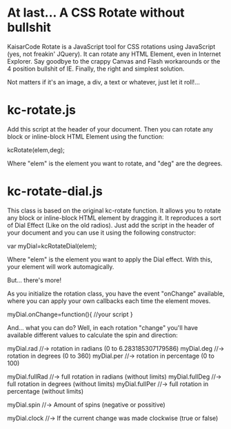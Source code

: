 At last... A CSS Rotate without bullshit
======

KaisarCode Rotate is a JavaScript tool for CSS rotations using JavaScript (yes, not freakin' JQuery).
It can rotate any HTML Element, even in Internet Explorer. Say goodbye to the crappy Canvas and Flash workarounds or the 4 position bullshit of IE. Finally, the right and simplest solution.

Not matters if it's an image, a div, a text or whatever, just let it roll!...


kc-rotate.js
======
Add this script at the header of your document. Then you can rotate any block or inline-block HTML Element using the function:

kcRotate(elem,deg);

Where "elem" is the element you want to rotate, and "deg" are the degrees.


kc-rotate-dial.js
======
This class is based on the original kc-rotate function. It allows you to rotate any block or inline-block HTML element by dragging it. It reproduces a sort of Dial Effect (Like on the old radios).
Just add the script in the header of your document and you can use it using the following constructor:

var myDial=kcRotateDial(elem);

Where "elem" is the element you want to apply the Dial effect.
With this, your element will work automagically.

But... there's more!

As you initialize the rotation class, you have the event "onChange" available, where you can apply your own callbacks each time the element moves.

myDial.onChange=function(){
    //your script
}

And... what you can do?
Well, in each rotation "change" you'll have available different values to calculate the spin and direction:

myDial.rad //-> rotation in radians    (0 to 6.283185307179586)
myDial.deg //-> rotation in degrees    (0 to 360)
myDial.per //-> rotation in percentage (0 to 100)

myDial.fullRad //-> full rotation in radians    (without limits)
myDial.fullDeg //-> full rotation in degrees    (without limits)
myDial.fullPer //-> full rotation in percentage (without limits)

myDial.spin //-> Amount of spins (negative or possitive)

myDial.clock //-> If the current change was made clockwise (true or false)
